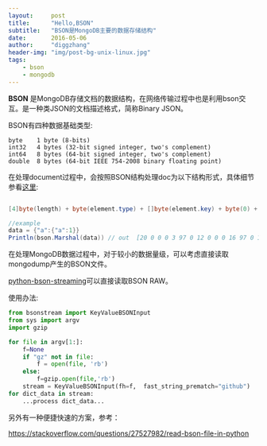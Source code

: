 ```yaml
---
layout:     post
title:      "Hello,BSON"
subtitle:   "BSON是MongoDB主要的数据存储结构"
date:       2016-05-06
author:     "diggzhang"
header-img: "img/post-bg-unix-linux.jpg"
tags:
    - bson
    - mongodb
---
```


**BSON** 是MongoDB存储文档的数据结构，在网络传输过程中也是利用bson交互。是一种类JSON的文档描述格式，简称Binary JSON。

BSON有四种数据基础类型:

```
byte	1 byte (8-bits)
int32	4 bytes (32-bit signed integer, two's complement)
int64	8 bytes (64-bit signed integer, two's complement)
double	8 bytes (64-bit IEEE 754-2008 binary floating point)
```

在处理document过程中，会按照BSON结构处理doc为以下结构形式，具体细节参看[这里](http://bsonspec.org/spec.html):

```java

[4]byte(length) + byte(element.type) + []byte(element.key) + byte(0) + []byte(element.value) + byte(0)

//example
data = {"a":{"a":1}}
Println(bson.Marshal(data)) // out  [20 0 0 0 3 97 0 12 0 0 0 16 97 0 1 0 0 0 0 0]
```

在处理MongoDB数据过程中，对于较小的数据量级，可以考虑直接读取mongodump产生的BSON文件。

[python-bson-streaming](https://github.com/bauman/python-bson-streaming)可以直接读取BSON RAW。

使用办法:

```python
from bsonstream import KeyValueBSONInput
from sys import argv
import gzip

for file in argv[1:]:
    f=None
    if "gz" not in file:
        f = open(file, 'rb')
    else:
        f=gzip.open(file,'rb')
    stream = KeyValueBSONInput(fh=f,  fast_string_prematch="github")
for dict_data in stream:
    ...process dict_data...
```

另外有一种便捷快速的方案，参考：

https://stackoverflow.com/questions/27527982/read-bson-file-in-python

